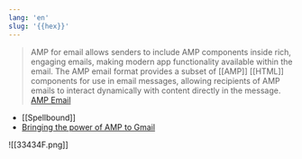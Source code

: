 ```yaml
---
lang: 'en'
slug: '{{hex}}'
---
```


> AMP for email allows senders to include AMP components inside rich, engaging emails, making modern app functionality available within the email. The AMP email format provides a subset of [[AMP]] [[HTML]] components for use in email messages, allowing recipients of AMP emails to interact dynamically with content directly in the message. [AMP Email](https://amp.dev/about/email)

- [[Spellbound]]
- [Bringing the power of AMP to Gmail](https://www.blog.google/products/g-suite/bringing-power-amp-gmail/)

![[33434F.png]]